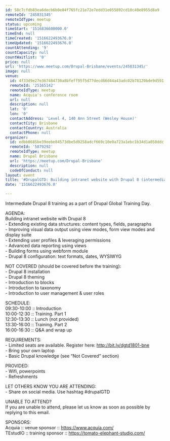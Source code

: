 ```yaml
---
id: 58c7cfdb83ea6decb6b0e84f765fc21e72e7edd31e055892cd10c40e8955d8a9
remoteId: '245831345'
remoteIdType: meetup
status: upcoming
timeStart: '1516836600000.0'
timeEnd: null
timeCreated: '1516622493676.0'
timeUpdated: '1516622493676.0'
countAttending: '9'
countCapacity: null
countWaitlist: '0'
price: null
url: 'https://www.meetup.com/Drupal-Brisbane/events/245831345/'
image: null
venue:
  id: 4f33d9e27e367484730a8bfeff95f5d77decd86d44a43adc02b78120bde9d591
  remoteId: '25165142'
  remoteIdType: meetup
  name: Acquia's conference room
  url: null
  description: null
  lat: '0'
  lon: '0'
  contactAddress: 'Level 4, 140 Ann Street (Wesley House)'
  contactCity: Brisbane
  contactCountry: Australia
  contactPhone: null
organizer:
  id: edbb0685be39eebe84573dbe5d9258adcf669c10e0a723a1ebc1b34d1a058ddc
  remoteId: '5879292'
  remoteIdType: meetup
  name: Drupal Brisbane
  url: 'https://meetup.com/Drupal-Brisbane'
  description: null
  codeOfConduct: null
layout: event
title: '#DrupalGTD: Building intranet website with Drupal 8 (intermediate level)'
date: '1516622493676.0'

---
```

<p>Intermediate Drupal 8 training as a part of Drupal Global Training Day.</p> <p>AGENDA:<br/>Building intranet website with Drupal 8<br/>- Extending existing data structures: content types, fields, paragraphs<br/>- Improving visual data output using view modes, form view modes and display suite<br/>- Extending user profiles &amp; leveraging permissions<br/>- Advanced data reporting using views<br/>- Building forms using webform module<br/>- Drupal 8 configuration: text formats, dates, WYSIWYG</p> <p>NOT COVERED (should be covered before the training):<br/>- Drupal 8 installation<br/>- Drupal 8 theming<br/>- Introduction to blocks<br/>- Introduction to taxonomy<br/>- Introduction to user management &amp; user roles</p> <p>SCHEDULE:<br/>09:30-10:00 :: Introduction<br/>10:00-12:30 :: Training. Part 1<br/>12:30-13:30 :: Lunch (not provided)<br/>13:30-16:00 :: Training. Part 2<br/>16:00-16:30 :: Q&amp;A and wrap up</p> <p>REQUIREMENTS:<br/>- Limited seats are available. Register here: <a href="http://bit.ly/dgtd1801-bne" class="linkified">http://bit.ly/dgtd1801-bne</a><br/>- Bring your own laptop<br/>- Basic Drupal knowledge (see “Not Covered” section)</p> <p>PROVIDED:<br/>- Wifi, powerpoints<br/>- Refreshments</p> <p>LET OTHERS KNOW YOU ARE ATTENDING:<br/>- Share on social media. Use hashtag #drupalGTD</p> <p>UNABLE TO ATTEND?<br/>If you are unable to attend, please let us know as soon as possible by replying to this email.</p> <p>SPONSORS:<br/>Acquia :: venue sponsor :: <a href="https://www.acquia.com/" class="linkified">https://www.acquia.com/</a><br/>TEstudIO :: training sponsor :: <a href="https://tomato-elephant-studio.com/" class="linkified">https://tomato-elephant-studio.com/</a></p> 
